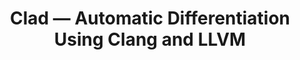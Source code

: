 ---
layout: default
title: Clad — Automatic Differentiation Using Clang and LLVM
authors: V Vassilev, M Vassilev, A Penev, L Moneta and V Ilieva
publication: Journal of Physics - Conference Series, Volume 608, 16th International workshop on Advanced Computing and Analysis Techniques in physics research (ACAT2014) 1–5 September 2014, Prague, Czech Republic
year: 2014
type: ROOT
doi: 10.1088/1742-6596/608/1/012055
---